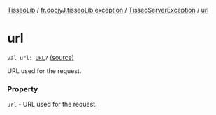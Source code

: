 [TisseoLib](../../index.md) / [fr.docjyJ.tisseoLib.exception](../index.md) / [TisseoServerException](index.md) / [url](./url.md)

# url

`val url: `[`URL`](https://docs.oracle.com/javase/6/docs/api/java/net/URL.html)`?` [(source)](https://github.com/docjyJ/TisseoLib/tree/master/src/main/kotlin/fr/docjyJ/tisseoLib/exception/TisseoServerException.kt#L19)

URL used for the request.

### Property

`url` - URL used for the request.